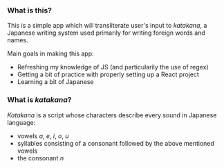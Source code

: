### What is this?

This is a simple app which will transliterate user's input to *katakana*, a Japanese writing system used primarily for writing foreign words and names.

Main goals in making this app:
* Refreshing my knowledge of JS (and particularily the use of regex)
* Getting a bit of practice with properly setting up a React project
* Learning a bit of Japanese

### What is *katakana*?

*Katakana* is a script whose characters describe every sound in Japanese language:
* vowels *a*, *e*, *i*, *o*, *u*
* syllables consisting of a consonant followed by the above mentioned vowels
* the consonant *n*
